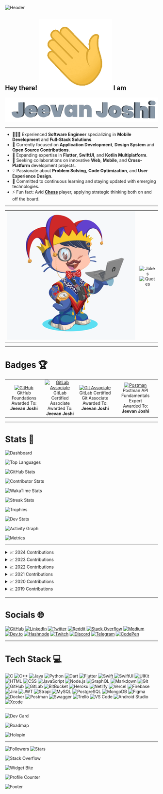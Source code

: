![Header](https://capsule-render.vercel.app/api?type=waving&height=100&color=gradient&section=header&reversal=true)

## Hey there! ![Wave](https://raw.githubusercontent.com/G1Joshi/Assets/main/hey%20there.gif) I am

![Name](https://raw.githubusercontent.com/G1Joshi/Assets/main/Name/JeevanJoshi.gif)

---

- 🧑🏻‍💻 Experienced **Software Engineer** specializing in **Mobile Development** and **Full-Stack Solutions**.
- 🔭 Currently focused on **Application Development**, **Design System** and **Open Source Contributions**.
- 🌱 Expanding expertise in **Flutter**, **SwiftUI**, and **Kotlin Multiplatform**.
- 👯 Seeking collaborations on innovative **Web**, **Mobile**, and **Cross-Platform** development projects.
- 💡 Passionate about **Problem Solving**, **Code Optimization**, and **User Experience Design**.
- 🚀 Committed to continuous learning and staying updated with emerging technologies.
- ⚡ Fun fact: Avid **[Chess](https://www.chess.com/member/G1Joshi)** player, applying strategic thinking both on and off the board.

---

| | |
|:---:|:---:|
| ![Octocat](https://raw.githubusercontent.com/G1Joshi/Assets/main/octocat.png) | ![Jokes](https://readme-jokes.vercel.app/api?theme=dracula&hideBorder=true)<br>![Quotes](https://quotes-github-readme.vercel.app/api?type=horizontal&theme=dracula) |

---

# Badges 🏆

| | | | |
|:---:|:---:|:---:|:---:|
| [![GitHub](https://images.credly.com/images/024d0122-724d-4c5a-bd83-cfe3c4b7a073/image.png)](https://www.credly.com/badges/dd914f6b-eb8a-422b-917c-9e49205d5994)<br>GitHub Foundations<br>Awarded To: **Jeevan Joshi** | [![GitLab Associate](https://media.badgr.com/assertion-ff7aeaeee63e426087e993b1514768db.png)](https://api.badgr.io/public/assertions/e5WNn3OLSXWJHKNSbqLGOw)<br>GitLab Certified Associate<br>Awarded To: **Jeevan Joshi** | [![Git Associate](https://images.credly.com/images/9bc216e6-406e-491f-903f-2f7ca60facc6/image.png)](https://www.credly.com/badges/94ed99a3-e105-484b-869e-d4ed0be1a07a)<br>GitLab Certified Git Associate<br>Awarded To: **Jeevan Joshi** | [![Postman](https://media.badgr.com/assertion-f9a8f829f1b1eb5f928c3f41d5dfafaf.png)](https://api.badgr.io/public/assertions/qijIpN7mT8Kg04wabtdOhg)<br>Postman API Fundamentals Expert<br>Awarded To: **Jeevan Joshi** |

---

# Stats 🚀

![Dashboard](https://next.ossinsight.io/widgets/official/compose-user-dashboard-stats/thumbnail.png?user_id=52780516&image_size=auto)

![Top Languages](https://github-readme-stats.vercel.app/api/top-langs/?username=G1Joshi&langs_count=10&hide_border=true&layout=compact&theme=dracula)

![GitHub Stats](https://github-readme-stats.vercel.app/api?username=G1Joshi&count_private=true&include_all_commits=true&show_icons=true&hide_border=true&theme=dracula)

![Contributor Stats](https://github-contributor-stats.vercel.app/api?username=G1Joshi&combine_all_yearly_contributions=true&hide_contributor_rank=true&limit=10&hide_border=true&theme=dracula)

![WakaTime Stats](https://github-readme-stats.vercel.app/api/wakatime?username=G1Joshi&layout=compact&hide_border=true&theme=dracula)

![Streak Stats](https://streak-stats.demolab.com/?user=G1Joshi&hide_border=true&theme=dracula)

![Trophies](https://github-profile-trophy.vercel.app/?username=G1Joshi&theme=dracula&column=5&no-frame=true)

![Dev Stats](https://stats.hyochan.dev/api/github-stats?login=G1Joshi)

![Activity Graph](https://github-readme-activity-graph.vercel.app/graph?username=G1Joshi&area=true&hide_border=true&theme=dracula)

![Metrics](https://metrics.lecoq.io/G1Joshi)

---

<details>
<summary>📈 2024 Contributions</summary>

![2024](https://raw.githubusercontent.com/G1Joshi/Assets/main/Contributions/2024.png)

</details>

<details>
<summary>📈 2023 Contributions</summary>

![2023](https://raw.githubusercontent.com/G1Joshi/Assets/main/Contributions/2023.png)

</details>

<details>
<summary>📈 2022 Contributions</summary>

![2022](https://raw.githubusercontent.com/G1Joshi/Assets/main/Contributions/2022.png)

</details>

<details>
<summary>📈 2021 Contributions</summary>

![2021](https://raw.githubusercontent.com/G1Joshi/Assets/main/Contributions/2021.png)

</details>

<details>
<summary>📈 2020 Contributions</summary>

![2020](https://raw.githubusercontent.com/G1Joshi/Assets/main/Contributions/2020.png)

</details>

<details>
<summary>📈 2019 Contributions</summary>

![2019](https://raw.githubusercontent.com/G1Joshi/Assets/main/Contributions/2019.png)

</details>

---

# Socials 🌐

[![GitHub](https://img.shields.io/badge/GitHub-G1Joshi-181717?style=for-the-badge&logo=github)](https://github.com/G1Joshi)
[![LinkedIn](https://img.shields.io/badge/LinkedIn-G1Joshi-0A66C2?style=for-the-badge&logo=linkedin)](https://linkedin.com/in/G1Joshi)
[![Twitter](https://img.shields.io/badge/Twitter-G1Joshii-1DA1F2?style=for-the-badge&logo=x)](https://twitter.com/G1Joshii)
[![Reddit](https://img.shields.io/badge/Reddit-G1Joshi-FF4500?style=for-the-badge&logo=reddit)](https://reddit.com/u/G1Joshi)
[![Stack Overflow](https://img.shields.io/badge/Stack_Overflow-G1Joshi-FE7A16?style=for-the-badge&logo=stack-overflow&logoColor=white)](https://stackoverflow.com/users/12047894/G1Joshi)
[![Medium](https://img.shields.io/badge/Medium-G1Joshi-12100E?style=for-the-badge&logo=medium&logoColor=white)](https://medium.com/@G1Joshi)
[![Dev.to](https://img.shields.io/badge/dev.to-G1Joshi-0A0A0A?style=for-the-badge&logo=dev.to&logoColor=white)](https://dev.to/G1Joshi)
[![Hashnode](https://img.shields.io/badge/Hashnode-G1Joshi-2962FF?style=for-the-badge&logo=hashnode&logoColor=white)](https://hashnode.com/@G1Joshi)
[![Twitch](https://img.shields.io/badge/Twitch-G1Joshi-9146FF?style=for-the-badge&logo=twitch&logoColor=white)](https://twitch.tv/G1Joshi)
[![Discord](https://img.shields.io/badge/Discord-G1Joshi-5865F2?style=for-the-badge&logo=discord&logoColor=white)](https://discordapp.com/users/G1Joshi)
[![Telegram](https://img.shields.io/badge/Telegram-G1Joshi-26A5E4?style=for-the-badge&logo=telegram&logoColor=white)](https://t.me/G1Joshi)
[![CodePen](https://img.shields.io/badge/CodePen-G1Joshi-000000?style=for-the-badge&logo=codepen&logoColor=white)](https://codepen.io/G1Joshi)

---

# Tech Stack 💻

![C](https://img.shields.io/badge/c-%2300599C.svg?style=for-the-badge&logo=c&logoColor=white)
![C++](https://img.shields.io/badge/c++-%2300599C.svg?style=for-the-badge&logo=c%2B%2B&logoColor=white)
![Java](https://img.shields.io/badge/java-%23ED8B00.svg?style=for-the-badge&logo=openjdk&logoColor=white)
![Python](https://img.shields.io/badge/python-3670A0?style=for-the-badge&logo=python&logoColor=ffdd54)
![Dart](https://img.shields.io/badge/dart-%230175C2.svg?style=for-the-badge&logo=dart&logoColor=white)
![Flutter](https://img.shields.io/badge/Flutter-%2302569B.svg?style=for-the-badge&logo=Flutter&logoColor=white)
![Swift](https://img.shields.io/badge/swift-F54A2A?style=for-the-badge&logo=swift&logoColor=white)
![SwiftUI](https://img.shields.io/badge/SwiftUI-F54A2A?style=for-the-badge&logo=swift&logoColor=white)
![UIKit](https://img.shields.io/badge/UIKit-F54A2A?style=for-the-badge&logo=swift&logoColor=white)
![HTML](https://img.shields.io/badge/html-%23E34F26.svg?style=for-the-badge&logo=html5&logoColor=white)
![CSS](https://img.shields.io/badge/css-%231572B6.svg?style=for-the-badge&logo=css3&logoColor=white)
![JavaScript](https://img.shields.io/badge/javascript-%23323330.svg?style=for-the-badge&logo=javascript&logoColor=%23F7DF1E)
![Node.js](https://img.shields.io/badge/node.js-6DA55F?style=for-the-badge&logo=node.js&logoColor=white)
![GraphQL](https://img.shields.io/badge/-GraphQL-E10098?style=for-the-badge&logo=graphql&logoColor=white)
![Markdown](https://img.shields.io/badge/markdown-%23000000.svg?style=for-the-badge&logo=markdown&logoColor=white)
![Git](https://img.shields.io/badge/git-%23F05033.svg?style=for-the-badge&logo=git&logoColor=white)
![GitHub](https://img.shields.io/badge/github-%23121011.svg?style=for-the-badge&logo=github&logoColor=white)
![GitLab](https://img.shields.io/badge/gitlab-%23181717.svg?style=for-the-badge&logo=gitlab&logoColor=white)
![BitBucket](https://img.shields.io/badge/bitbucket-%230047B3.svg?style=for-the-badge&logo=bitbucket&logoColor=white)
![Heroku](https://img.shields.io/badge/heroku-%23430098.svg?style=for-the-badge&logo=heroku&logoColor=white)
![Netlify](https://img.shields.io/badge/netlify-%2300C7B7.svg?style=for-the-badge&logo=netlify&logoColor=white)
![Vercel](https://img.shields.io/badge/Vercel-%23000000.svg?style=for-the-badge&logo=vercel&logoColor=white)
![Firebase](https://img.shields.io/badge/firebase-%23039BE5.svg?style=for-the-badge&logo=firebase)
![Jira](https://img.shields.io/badge/jira-%230A0FFF.svg?style=for-the-badge&logo=jira&logoColor=white)
![JWT](https://img.shields.io/badge/JWT-black?style=for-the-badge&logo=JSON%20web%20tokens)
![Strapi](https://img.shields.io/badge/strapi-%232E7EEA.svg?style=for-the-badge&logo=strapi&logoColor=white)
![MySQL](https://img.shields.io/badge/mysql-%2300f.svg?style=for-the-badge&logo=mysql&logoColor=white)
![PostgreSQL](https://img.shields.io/badge/postgres-%23316192.svg?style=for-the-badge&logo=postgresql&logoColor=white)
![MongoDB](https://img.shields.io/badge/MongoDB-%234ea94b.svg?style=for-the-badge&logo=mongodb&logoColor=white)
![Figma](https://img.shields.io/badge/figma-%23F24E1E.svg?style=for-the-badge&logo=figma&logoColor=white)
![Docker](https://img.shields.io/badge/docker-%230db7ed.svg?style=for-the-badge&logo=docker&logoColor=white)
![Postman](https://img.shields.io/badge/Postman-FF6C37?style=for-the-badge&logo=postman&logoColor=white)
![Swagger](https://img.shields.io/badge/-Swagger-%23Clojure?style=for-the-badge&logo=swagger&logoColor=white)
![Trello](https://img.shields.io/badge/Trello-%23026AA7.svg?style=for-the-badge&logo=Trello&logoColor=white)
![VS Code](https://img.shields.io/badge/VS%20Code-0078d7.svg?style=for-the-badge&logo=editorconfig&logoColor=white)
![Android Studio](https://img.shields.io/badge/Android%20Studio-3DDC84.svg?style=for-the-badge&logo=android-studio&logoColor=white)
![Xcode](https://img.shields.io/badge/Xcode-007ACC?style=for-the-badge&logo=Xcode&logoColor=white)

---

![Dev Card](https://api.daily.dev/devcards/v2/GD3LXM6H3gXhvGni84Tpr.png?type=wide)

![Roadmap](https://roadmap.sh/card/wide/66d46a95553501e3c37c0b9f)

![Holopin](https://holopin.io/api/user/board?user=G1Joshi)

---

![Followers](https://custom-icon-badges.herokuapp.com/github/followers/G1Joshi?color=23960c&labelColor=188207&style=for-the-badge&logo=person-add&label=Followers&logoColor=white)
![Stars](https://custom-icon-badges.demolab.com/badge/dynamic/json?logo=star&color=55960c&labelColor=488207&label=Stars&style=for-the-badge&query=%24.stars&url=https://api.github-star-counter.workers.dev/user/G1Joshi)

![Stack Overflow](https://github-readme-stackoverflow.vercel.app/?userID=12047894&layout=compact)

![Widget Bite](https://widgetbite.com/stats/G1Joshi)

![Profile Counter](https://profile-counter.glitch.me/G1Joshi/count.svg)

![Footer](https://capsule-render.vercel.app/api?type=waving&height=200&color=gradient&section=footer&reversal=true&text={Code}%20with%20🤍%20by%20G1&fontAlign=50&fontAlignY=70&animation=twinkling)
